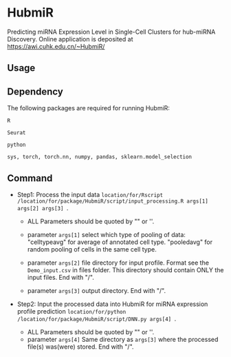 # HubmiR

Predicting miRNA Expression Level in Single-Cell Clusters for hub-miRNA Discovery. Online application is deposited at https://awi.cuhk.edu.cn/~HubmiR/

## Usage

## Dependency

The following packages are required for running HubmiR:

```
R

Seurat
```

```
python
	
sys, torch, torch.nn, numpy, pandas, sklearn.model_selection
```

## Command

- Step1: Process the input data `location/for/Rscript /location/for/package/HubmiR/script/input_processing.R args[1]  args[2] args[3] `.
		
    - ALL Parameters should be quoted by "" or ''.
	
    - parameter `args[1]` select which type of pooling of data:
	  "celltypeavg" for average of annotated cell type.
      "pooledavg" for random pooling of cells in the same cell type.
	- parameter `args[2]`  file directory for input profile. Format see the `Demo_input.csv` in files folder. 
	  This directory should contain ONLY the input files. End with "/".
	- parameter `args[3]` output directory. End with "/".
	


- Step2: Input the processed data into HubmiR for miRNA expression profile prediction `location/for/python /location/for/package/HubmiR/script/DNN.py args[4] `.
		
	- ALL Parameters should be quoted by "" or ''.
	- parameter `args[4]` Same directory as `args[3]` where the processed file(s) was(were) stored. End with "/".
